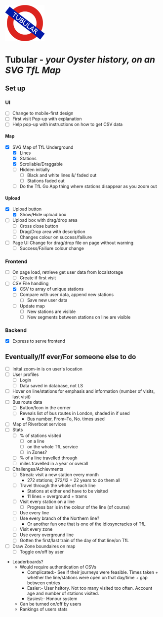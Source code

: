 <img src="public/assets/logo.png" width="128">

# Tubular - _your Oyster history, on an SVG TfL Map_

## Set up
### UI
- [ ] Change to mobile-first design
- [ ] First visit Pop-up with explanation
- [ ] Help pop-up with instructions on how to get CSV data

#### Map
- [x] SVG Map of TfL Underground
	- [x] Lines
	- [x] Stations
	- [x] Scrollable/Draggable
	- [ ] Hidden initially
		- [ ] Black and white lines &/ faded out
		- [ ] Stations faded out
	- [ ] Do the TfL Go App thing where stations disappear as you zoom out

#### Upload
- [x] Upload button
	- [x] Show/Hide upload box
- [ ] Upload box with drag/drop area
	- [ ] Cross close button
	- [ ] Drag/Drop area with description
	- [ ] Changes colour on success/failiure
- [ ] Page UI Change for drag/drop file on page without warning
	- [ ] Success/Failiure colour change

### Frontend
- [ ] On page load, retrieve get user data from localstorage
	- [ ] Create if first visit
- [ ] CSV File handling
	- [x] CSV to array of unique stations
	- [ ] Compare with user data, append new stations
		- [ ] Save new user data
	- [ ] Update map
		- [ ] New stations are visible
		- [ ] New segments between stations on line are visible

### Backend
- [x] Express to serve frontend

## Eventually/If ever/For someone else to do
- [ ] Inital zoom-in is on user's location
- [ ] User profiles
	- [ ] Login
	- [ ] Data saved in database, not LS
- [ ] Hover on line/stations for emphasis and information (number of visits, last visit)
- [ ] Bus route data
	- [ ] Button/Icon in the corner
	- [ ] Reveals list of bus routes in London, shaded in if used
		- Bus number, From–To, No. times used
- [ ] Map of Riverboat services
- [ ] Stats
	- [ ] % of stations visited
		- [ ] on a line
		- [ ] on the whole TfL service
		- [ ] in Zones?
	- [ ] % of a line travelled through
	- [ ] miles travelled in a year or overall
- [ ] Challenges/Achievments
	- [ ] Streak: visit a new station every month
		- 272 stations; 272/12 = 22 years to do them all
	- [ ] Travel through the whole of each line
		- Stations at either end have to be visited
		- 11 lines + overground + trams
	- [ ] Visit every station on a line
		- [ ] Progress bar is in the colour of the line (of course)
	- [ ] Use every line
	- [ ] Use every branch of the Northern line?
		- Or another fun one that is one of the idiosyncracies of TfL
	- [ ] Visit every zone
	- [ ] Use every overground line
	- [ ] Gotten the first/last train of the day of that line/on TfL
- [ ] Draw Zone boundaires on map
	- [ ] Toggle on/off by user
- Leaderboards?
	- Would require authentication of CSVs
		- Complicated:- See if their journeys were feasible. Times taken + whether the line/stations were open on that day/time + gap between entries
		- Easier:- User hsitory. Not too many visited too often. Account age and number of stations visited.
		- Easiest:- Honour system
	- Can be turned on/off by users
	- Rankings of users stats